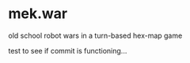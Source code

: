# mek.war
old school robot wars in a turn-based hex-map game

test to see if commit is functioning...
